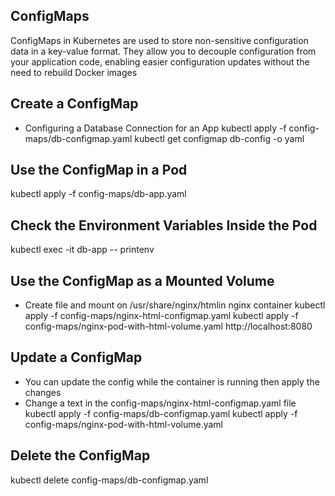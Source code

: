 
## ConfigMaps ##
ConfigMaps in Kubernetes are used to store non-sensitive configuration data in a key-value format. They allow you to decouple configuration from your application code, enabling easier configuration updates without the need to rebuild Docker images

## Create a ConfigMap ##
- Configuring a Database Connection for an App
kubectl apply -f config-maps/db-configmap.yaml
kubectl get configmap db-config -o yaml

## Use the ConfigMap in a Pod ##
kubectl apply -f config-maps/db-app.yaml

## Check the Environment Variables Inside the Pod ##
kubectl exec -it db-app -- printenv

## Use the ConfigMap as a Mounted Volume ##
- Create file and mount on /usr/share/nginx/htmlin nginx container
kubectl apply -f config-maps/nginx-html-configmap.yaml
kubectl apply -f config-maps/nginx-pod-with-html-volume.yaml
http://localhost:8080

## Update a ConfigMap ##
- You can update the config while the container is running then apply the changes
- Change a text in the config-maps/nginx-html-configmap.yaml file
kubectl apply -f config-maps/db-configmap.yaml
kubectl apply -f config-maps/nginx-pod-with-html-volume.yaml

## Delete the ConfigMap ##
kubectl delete config-maps/db-configmap.yaml